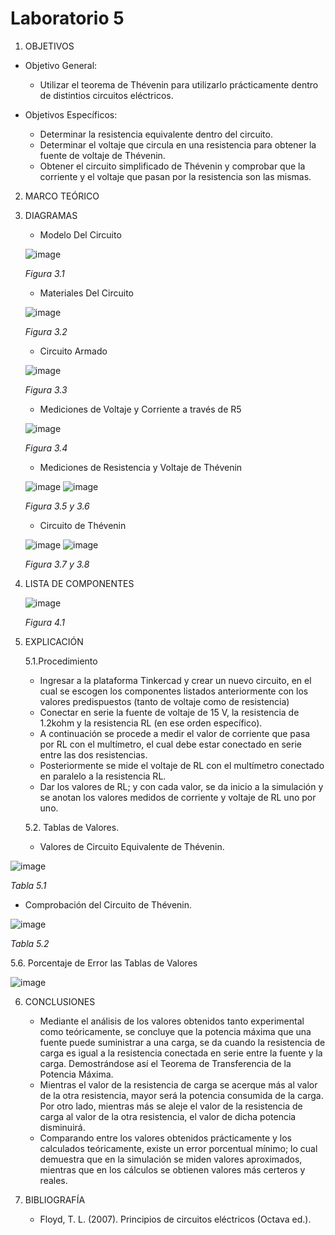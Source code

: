 # Laboratorio 5
1. OBJETIVOS
- Objetivo General:
   
   - Utilizar el teorema de Thévenin para utilizarlo prácticamente dentro de distintios circuitos eléctricos.
   
- Objetivos Específicos:
 
   - Determinar la resistencia equivalente dentro del circuito.
   - Determinar el voltaje que circula en una resistencia para obtener la fuente de voltaje de Thévenin.
   - Obtener el circuito simplificado de Thévenin y comprobar que la corriente y el voltaje que pasan por la resistencia son las mismas.
   
2. MARCO TEÓRICO

   


3. DIAGRAMAS
   - Modelo Del Circuito
   
   ![image](https://user-images.githubusercontent.com/75439689/108273068-155a8980-7141-11eb-9c75-171ccb45f0cc.png)

   *Figura 3.1*
   
   - Materiales Del Circuito
   
   ![image](https://user-images.githubusercontent.com/75439689/108273129-273c2c80-7141-11eb-97c2-a097f8bb2f31.png)
   
   *Figura 3.2*
   
   - Circuito Armado

   ![image](https://user-images.githubusercontent.com/75439689/108273213-43d86480-7141-11eb-91cb-2f60aebcf6ab.png)

   *Figura 3.3*
   
   - Mediciones de Voltaje y Corriente a través de R5
   
   ![image](https://user-images.githubusercontent.com/75439689/108273360-73876c80-7141-11eb-965b-dd38a73e533a.png)
   
   *Figura 3.4*
   
   - Mediciones de Resistencia y Voltaje de Thévenin
   
   ![image](https://user-images.githubusercontent.com/75439689/108273378-797d4d80-7141-11eb-89ff-b5e4d3256676.png)
   ![image](https://user-images.githubusercontent.com/75439689/108273538-ae89a000-7141-11eb-88a3-030de9ffd77a.png)
   
   *Figura 3.5 y 3.6*
   
   - Circuito de Thévenin
   
   ![image](https://user-images.githubusercontent.com/75439689/108273617-c6612400-7141-11eb-975e-95599b706744.png)
   ![image](https://user-images.githubusercontent.com/75439689/108273631-cb25d800-7141-11eb-8bf3-0eeae2a5db22.png)
   
   *Figura 3.7 y 3.8*
   
4. LISTA DE COMPONENTES
   
   ![image](https://user-images.githubusercontent.com/75439689/108274097-7040b080-7142-11eb-98c0-d9c431c00f0b.png)
   
   *Figura 4.1*

5. EXPLICACIÓN

   5.1.Procedimiento
   
     - Ingresar a la plataforma Tinkercad y crear un nuevo circuito, en el cual se escogen los componentes listados anteriormente con los valores predispuestos (tanto de voltaje como de resistencia)
     - Conectar en serie la fuente de voltaje de 15 V, la resistencia de 1.2kohm y la resistencia RL (en ese orden específico).
     - A continuación se procede a medir el valor de corriente que pasa por RL con el multímetro, el cual debe estar conectado en serie entre las dos resistencias.
     - Posteriormente se mide el voltaje de RL con el multímetro conectado en paralelo a la resistencia RL.
     - Dar los valores de RL; y con cada valor, se da inicio a la simulación y se anotan los valores medidos de corriente y voltaje de RL uno por uno.

   5.2. Tablas de Valores.
   
   - Valores de Circuito Equivalente de Thévenin.
   
![image](https://user-images.githubusercontent.com/75439689/108279907-5f486d00-714b-11eb-84d2-351a415961e2.png)
   
   *Tabla 5.1*
   
   - Comprobación del Circuito de Thévenin.
   
   ![image](https://user-images.githubusercontent.com/75439689/108280040-8e5ede80-714b-11eb-932b-b148f47bf2ce.png)
   
   *Tabla 5.2*

   5.6. Porcentaje de Error las Tablas de Valores
   
   ![image](https://user-images.githubusercontent.com/75439689/108280912-da5e5300-714c-11eb-8f9e-0722b2523d0f.png)

6. CONCLUSIONES

   - Mediante el análisis de los valores obtenidos tanto experimental como teóricamente, se concluye que la potencia máxima que una fuente puede suministrar a una carga, se da cuando la resistencia de carga es igual a la resistencia conectada en serie entre la fuente y la carga. Demostrándose así el Teorema de Transferencia de la Potencia Máxima.
   - Mientras el valor de la resistencia de carga se acerque más al valor de la otra resistencia, mayor será la potencia consumida de la carga. Por otro lado, mientras más se aleje el valor de la resistencia de carga al valor de la otra resistencia, el valor de dicha potencia disminuirá.
   - Comparando entre los valores obtenidos prácticamente y los calculados teóricamente, existe un error porcentual mínimo; lo cual demuestra que en la simulación se miden valores aproximados, mientras que en los cálculos se obtienen valores más certeros y reales.
 
7. BIBLIOGRAFÍA

   - Floyd, T. L. (2007). Principios de circuitos eléctricos (Octava ed.).
